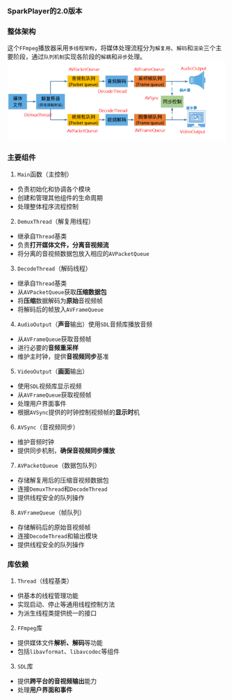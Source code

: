 ### SparkPlayer的2.0版本
### 整体架构
这个`FFmpeg`播放器采用`多线程架构`，将媒体处理流程分为`解复用`、`解码`和`渲染`三个主要阶段，通过`队列机制`实现各阶段的`解耦`和`异步`处理。
![架构图](./image/架构框图.png)
### 主要组件
1. `Main`函数（主控制）
- 负责初始化和协调各个模块
- 创建和管理其他组件的生命周期
- 处理整体程序流程控制
2. `DemuxThread`（解复用线程）
- 继承自`Thread`基类
- 负责**打开媒体文件，分离音视频流**
- 将分离的音视频数据包放入相应的`AVPacketQueue`
3. `DecodeThread`（解码线程）
- 继承自`Thread`基类
- 从`AVPacketQueue`获取**压缩数据包**
- 将**压缩**数据解码为**原始**音视频帧
- 将解码后的帧放入`AVFrameQueue`
4. `AudioOutput`（**声音**输出）使用`SDL`音频库播放音频
- 从`AVFrameQueue`获取音频帧
- 进行必要的**音频重采样**
- 维护主时钟，提供**音视频同步**基准
5. `VideoOutput`（**画面**输出）
- 使用`SDL`视频库显示视频
- 从`AVFrameQueue`获取视频帧
- 处理用户界面事件
- 根据`AVSync`提供的时钟控制视频帧的**显示时**机
6. `AVSync`（音视频同步）
- 维护音频时钟
- 提供同步机制，**确保音视频同步播放**
7. `AVPacketQueue`（数据包队列）
- 存储解复用后的压缩音视频数据包
- 连接`DemuxThread`和`DecodeThread`
- 提供线程安全的队列操作
8. `AVFrameQueue`（帧队列）
- 存储解码后的原始音视频帧
- 连接`DecodeThread`和输出模块
- 提供线程安全的队列操作
### 库依赖
1. `Thread`（线程基类）
- 供基本的线程管理功能
- 实现启动、停止等通用线程控制方法
- 为派生线程类提供统一的接口
2. `FFmpeg`库
- 提供媒体文件**解析、解码**等功能
- 包括`libavformat`、`libavcodec`等组件
3. `SDL`库
- 提供**跨平台的音视频输出**能力
- 处理**用户界面和事件**

